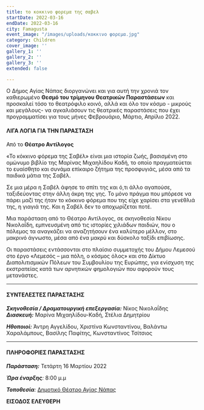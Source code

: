```yaml
---
title: το κοκκινο φορεμα της σαβελ
startDate: 2022-03-16
endDate: 2022-03-16
city: Famagusta
event_image: "/images/uploads/κοκκινο φορεμα.jpg"
category: Children
cover_image: ''
gallery_1: ''
gallery_2: ''
gallery_3: ''
extended: false

---
```

Ο Δήμος Αγίας Νάπας διοργανώνει και για αυτή την χρονιά τον καθιερωμένο **Θεσμό του τρίμηνου Θεατρικών Παραστάσεων** και προσκαλεί τόσο το θεατρόφιλο κοινό, αλλά και όλο τον κόσμο - μικρούς και μεγάλους- να αγκαλιάσουν τις θεατρικές παραστάσεις που έχει προγραμματίσει για τους μήνες Φεβρουάριο, Μάρτιο, Απρίλιο 2022.

#### ΛΙΓΑ ΛΟΓΙΑ ΓΙΑ ΤΗΝ ΠΑΡΑΣΤΑΣΗ

Από το **Θέατρο Αντίλογος**

«Το κόκκινο φόρεμα της Σαβέλ» είναι μια ιστορία ζωής, βασισμένη στο ομώνυμο βιβλίο της Μαρίνας Μιχαηλίδου Καδή, το οποίο πραγματεύεται το ευαίσθητο και συνάμα επίκαιρο ζήτημα της προσφυγιάς, μέσα από τα παιδικά μάτια της Σαβέλ.

Σε μια μέρα η Σαβέλ άφησε το σπίτι της και ό,τι άλλο αγαπούσε, ταξιδεύοντας στην άλλη άκρη της γης. Το μόνο πράγμα που μπόρεσε να πάρει μαζί της ήταν το κόκκινο φόρεμα που της είχε χαρίσει στα γενέθλιά της, η γιαγιά της. Και η Σαβέλ δεν το αποχωρίζεται ποτέ.

Μια παράσταση από το Θέατρο Αντίλογος, σε σκηνοθεσία Νίκου Νικολαΐδη, εμπνευσμένη από τις ιστορίες χιλιάδων παιδιών, που ο πόλεμος τα αναγκάζει να αναζητήσουν ένα καλύτερο μέλλον, στο μακρινό άγνωστο, μέσα από ένα μακρύ και δύσκολο ταξίδι επιβίωσης.

Οι παραστάσεις εντάσσονται στο πλαίσιο συμμετοχής του Δήμου Λεμεσού στο έργο «Λεμεσός – μια πόλη, ο κόσμος όλος» και στο Δίκτυο Διαπολιτισμικών Πόλεων του Συμβουλίου της Ευρώπης, για ενίσχυση της εκστρατείας κατά των αρνητικών φημολογιών που αφορούν τους μετανάστες.

***

#### ΣΥΝΤΕΛΕΣΤΕΣ ΠΑΡΑΣΤΑΣΗΣ

**_Σκηνοθεσία / Δραματουργική επεξεργασία:_** Νίκος Νικολαΐδης  
**_Διασκευή:_** Μαρίνα Μιχαηλίδου-Καδή, Στέλια Δημητρίου

**_Ηθοποιοί:_** Άντρη Αγγελίδου, Χριστίνα Κωνσταντίνου, Βαλάντω Χαραλάμπους, Βασίλης Παφίτης, Κωνσταντίνος Τσίτσιος

***

#### ΠΛΗΡΟΦΟΡΙΕΣ ΠΑΡΑΣΤΑΣΗΣ

**_Παράσταση:_** Τετάρτη 16 Μαρτίου 2022

**_Ώρα έναρξης_**_:_ 8:00 μ.μ

**_Τοποθεσία_**_:_ [Δημοτικό Θέατρο Αγίας Νάπας](https://www.google.com/maps/place/%CE%91%CE%B3%CE%AF%CE%B1%CF%82+%CE%9C%CE%B1%CF%8D%CF%81%CE%B7%CF%82+25,+Ayia+Napa,+Cyprus/@34.9896415,33.9924923,17z/data=!3m1!4b1!4m5!3m4!1s0x14dfc56c8c870c1b:0xe35e9b5cd233014f!8m2!3d34.989641!4d33.994681 "Δημοτικό Θέατρο Αγίας Νάπας")

**ΕΙΣΟΔΟΣ ΕΛΕΥΘΕΡΗ**